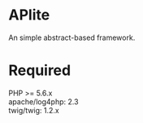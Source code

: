 # APlite
An simple abstract-based framework.

# Required
PHP >= 5.6.x  
apache/log4php: 2.3  
twig/twig: 1.2.x
